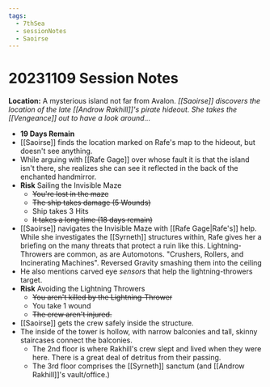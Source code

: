 ```yaml
---
tags:
  - 7thSea
  - sessionNotes
  - Saoirse
---
```

# 20231109 Session Notes
**Location:** A mysterious island not far from Avalon.
*[[Saoirse]] discovers the location of the late [[Androw Rakhill]]'s pirate hideout.  She takes the [[Vengeance]] out to have a look around...*

- **19 Days Remain**
- [[Saoirse]] finds the location marked on Rafe's map to the hideout, but doesn't see anything.
- While arguing with [[Rafe Gage]] over whose fault it is that the island isn't there, she realizes she can see it reflected in the back of the enchanted handmirror.
- **Risk** Sailing the Invisible Maze
	- ~~You're lost in the maze~~
	- ~~The ship takes damage (5 Wounds)~~
	- Ship takes 3 Hits
	- ~~It takes a long time (18 days remain)~~
- [[Saoirse]] navigates the Invisible Maze with [[Rafe Gage|Rafe's]] help.  While she investigates the [[Syrneth]] structures within, Rafe gives her a briefing on the many threats that protect a ruin like this.  Lightning-Throwers are common, as are Automotons.  "Crushers, Rollers, and Incinerating Machines".  Reversed Gravity smashing them into the ceiling
- He also mentions carved eye *sensors* that help the lightning-throwers target.
- **Risk** Avoiding the Lightning Throwers
	- ~~You aren't killed by the Lightning-Thrower~~
	- You take 1 wound
	- ~~The crew aren't injured.~~
- [[Saoirse]] gets the crew safely inside the structure.  
- The inside of the tower is hollow, with narrow balconies and tall, skinny staircases connect the balconies.
	- The 2nd floor is where Rakhill's crew slept and lived when they were here.  There is a great deal of detritus from their passing.
	- The 3rd floor comprises the [[Syrneth]] sanctum (and [[Androw Rakhill]]'s vault/office.)